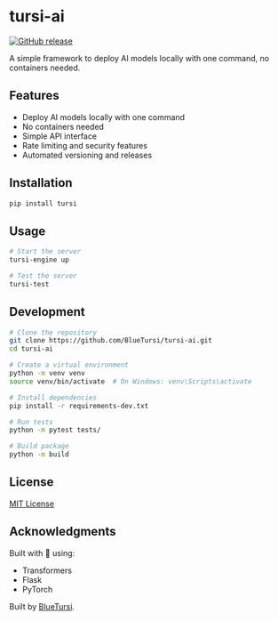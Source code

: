 # tursi-ai

[![GitHub release](https://img.shields.io/github/v/release/BlueTursi/tursi-ai)](https://github.com/BlueTursi/tursi-ai/releases)

A simple framework to deploy AI models locally with one command, no containers needed.

## Features

- Deploy AI models locally with one command
- No containers needed
- Simple API interface
- Rate limiting and security features
- Automated versioning and releases

## Installation

```bash
pip install tursi
```

## Usage

```bash
# Start the server
tursi-engine up

# Test the server
tursi-test
```

## Development

```bash
# Clone the repository
git clone https://github.com/BlueTursi/tursi-ai.git
cd tursi-ai

# Create a virtual environment
python -m venv venv
source venv/bin/activate  # On Windows: venv\Scripts\activate

# Install dependencies
pip install -r requirements-dev.txt

# Run tests
python -m pytest tests/

# Build package
python -m build
```

## License

[MIT License](/LICENSE)

## Acknowledgments

Built with 💙 using:
- Transformers
- Flask
- PyTorch

Built by [BlueTursi](https://bluetursi.com).
